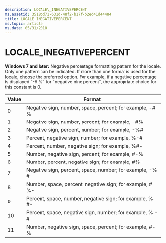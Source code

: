 ```yaml
---
description: LOCALE\_INEGATIVEPERCENT
ms.assetid: 3518bd71-631d-48f2-b17f-b2ed41d44484
title: LOCALE_INEGATIVEPERCENT
ms.topic: article
ms.date: 05/31/2018
---
```


# LOCALE\_INEGATIVEPERCENT

**Windows 7 and later:** Negative percentage formatting pattern for the locale. Only one pattern can be indicated. If more than one format is used for the locale, choose the preferred option. For example, if a negative percentage is displayed "-9 %" for "negative nine percent", the appropriate choice for this constant is 0.



| Value | Format                                                    |
|-------|-----------------------------------------------------------|
| 0     | Negative sign, number, space, percent; for example, -\# % |
| 1     | Negative sign, number, percent; for example, -\#%         |
| 2     | Negative sign, percent, number; for example, -%\#         |
| 3     | Percent, negative sign, number; for example, %-\#         |
| 4     | Percent, number, negative sign; for example, %\#-         |
| 5     | Number, negative sign, percent; for example, \#-%         |
| 6     | Number, percent, negative sign; for example, \#%-         |
| 7     | Negative sign, percent, space, number; for example, -% \# |
| 8     | Number, space, percent, negative sign; for example, \# %- |
| 9     | Percent, space, number, negative sign; for example, % \#- |
| 10    | Percent, space, negative sign, number; for example, % -\# |
| 11    | Number, negative sign, space, percent; for example, \#- % |



 

 

 



